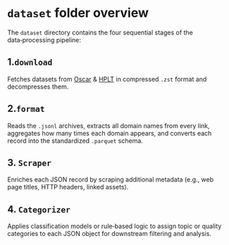 # `dataset` folder overview

The `dataset` directory contains the four sequential stages of the data‑processing pipeline:

## 1.`download`  
   Fetches datasets from [Oscar](https://huggingface.co/datasets/oscar-corpus/OSCAR-2301/tree/main/el_meta) & [HPLT](https://hplt-project.org/datasets/v2.0) in compressed `.zst` format and decompresses them.

## 2.`format`
   Reads the `.jsonl` archives, extracts all domain names from every link, aggregates how many times each domain appears, and converts each record into the standardized `.parquet` schema.

## 3. `Scraper`
   Enriches each JSON record by scraping additional metadata (e.g., web page titles, HTTP headers, linked assets).

## 4. `Categorizer`
   Applies classification models or rule‑based logic to assign topic or quality categories to each JSON object for downstream filtering and analysis.